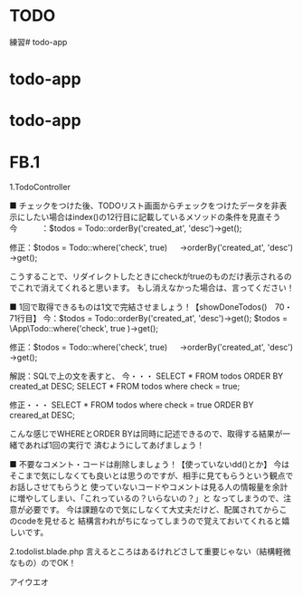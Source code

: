 # TODO

練習# todo-app
# todo-app
# todo-app


# FB.1

1.TodoController

■ チェックをつけた後、TODOリスト画面からチェックをつけたデータを非表示にしたい場合はindex()の12行目に記載しているメソッドの条件を見直そう
今　　　：$todos = Todo::orderBy('created_at', 'desc')->get();

修正：$todos = Todo::where('check', true)
　                  ->orderBy('created_at', 'desc')
                   ->get();

こうすることで、リダイレクトしたときにcheckがtrueのものだけ表示されるのでこれで消えてくれると思います。
もし消えなかった場合は、言ってください！

■ 1回で取得できるものは1文で完結させましょう！【showDoneTodos()　70・71行目】
今：$todos = Todo::orderBy('created_at', 'desc')->get();
   $todos = \App\Todo::where('check', true )->get();
   
修正：$todos = Todo::where('check', true)
　                  ->orderBy('created_at', 'desc')
                   ->get();

解説：SQLで上の文を表すと、
今・・・ SELECT * FROM todos ORDER BY created_at DESC;
     SELECT * FROM todos where check = true;
     
修正・・・ SELECT * FROM todos where check = true ORDER BY creared_at DESC;

こんな感じでWHEREとORDER BYは同時に記述できるので、取得する結果が一緒であれば1回の実行で
済むようにしてあげましょう！

■ 不要なコメント・コードは削除しましょう！【使っていないdd()とか】
今はそこまで気にしなくても良いとは思うのですが、相手に見てもらうという観点でお話しさせてもらうと
使っていないコードやコメントは見る人の情報量を余計に増やしてしまい、「これっているの？いらないの？」と
なってしまうので、注意が必要です。
今は課題なので気にしなくて大丈夫だけど、配属されてからこのcodeを見せると
結構言われがちになってしまうので覚えておいてくれると嬉しいです。

2.todolist.blade.php
言えるところはあるけれどさして重要じゃない（結構軽微なもの）のでOK！

アイウエオ